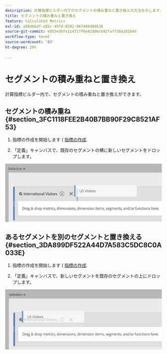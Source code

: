 ```yaml
---
description: 計算指標ビルダー内でのセグメントの積み重ねと置き換えの方法を示します。
title: セグメントの積み重ねと置き換え
feature: Calculated Metrics
exl-id: a89d66df-a5bc-45fd-8592-967446d8d63b
source-git-commit: e955e3bfe114717f6e42d06cb92faff30a10284d
workflow-type: tm+mt
source-wordcount: '83'
ht-degree: 26%

---
```


# セグメントの積み重ねと置き換え

計算指標ビルダー内で、セグメントの積み重ねと置き換えができます。

## セグメントの積み重ね {#section_3FC1118FEE2B40B7BB90F29C8521AF53}

1. 指標の作成を開始します ( [指標の作成](/help/components/c-calcmetrics/c-workflow/cm-workflow/c-build-metrics/cm-build-metrics.md).

1. 「定義」キャンバスで、既存のセグメントの横に新しいセグメントをドロップします。

![](assets/cm_stack_seg.png)

## あるセグメントを別のセグメントと置き換える {#section_3DA899DF522A44D7A583C5DC8C0A033E}

1. 指標の作成を開始します ( [指標の作成](/help/components/c-calcmetrics/c-workflow/cm-workflow/c-build-metrics/cm-build-metrics.md).

1. 「定義」キャンバスで、新しいセグメントを既存のセグメントの上にドロップします。

![](assets/cm_replace_seg.png)
